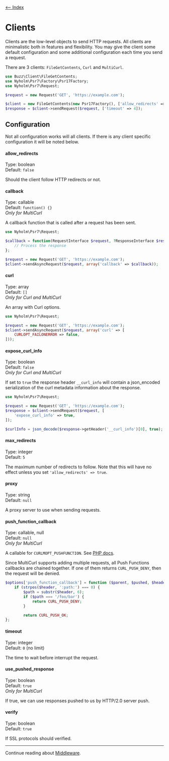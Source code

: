 [<-- Index](/doc/Readme.md)

# Clients

Clients are the low-level objects to send HTTP requests. All clients are minimalistic both in
features and flexibility. You may give the client some default configuration and some additional
configuration each time you send a request.

There are 3 clients: `FileGetContents`, `Curl` and `MultiCurl`.

```php
use Buzz\Client\FileGetContents;
use Nyholm\Psr7\Factory\Psr17Factory;
use Nyholm\Psr7\Request;

$request = new Request('GET', 'https://example.com');

$client = new FileGetContents(new Psr17Factory(), ['allow_redirects' => true]);
$response = $client->sendRequest($request, ['timeout' => 4]);
```

## Configuration

Not all configuration works will all clients. If there is any client specific configuration it
will be noted below.

#### allow_redirects

Type: boolean<br>
Default: `false`

Should the client follow HTTP redirects or not.

#### callback

Type: callable<br>
Default: `function() {}`<br>
*Only for MultiCurl*

A callback function that is called after a request has been sent.

```php
use Nyholm\Psr7\Request;

$callback = function(RequestInterface $request, ?ResponseInterface $response = null, ?ClientException $exception = null) {
    // Process the response
};

$request = new Request('GET', 'https://example.com');
$client->sendAsyncRequest($request, array('callback' => $callback));
```

#### curl

Type: array<br>
Default: `[]`<br>
*Only for Curl and MultiCurl*

An array with Curl options.

```php
use Nyholm\Psr7\Request;

$request = new Request('GET', 'https://example.com');
$client->sendAsyncRequest($request, array('curl' => [
    CURLOPT_FAILONERROR => false,
]));
```

#### expose_curl_info

Type: boolean<br>
Default: `false`<br>
*Only for Curl and MultiCurl*

If set to `true` the response header `__curl_info` will contain a json_encoded
serialization of the curl metadata information about the response.

```php
use Nyholm\Psr7\Request;

$request = new Request('GET', 'https://example.com');
$response = $client->sendRequest($request, [
    'expose_curl_info' => true,
]);

$curlInfo = json_decode($response->getHeader('__curl_info')[0], true);
```

#### max_redirects

Type: integer<br>
Default: `5`

The maximum number of redirects to follow. Note that this will have no effect unless you set
`'allow_redirects' => true`.

#### proxy

Type: string<br>
Default: `null`

A proxy server to use when sending requests.

#### push_function_callback

Type: callable, null<br>
Default: `null`<br>
*Only for MultiCurl*

A callable for `CURLMOPT_PUSHFUNCTION`. See [PHP docs](https://php.net/manual/en/function.curl-multi-setopt.php).

Since MultiCurl supports adding multiple requests, all Push Functions callbacks are
chained together. If one of them returns `CURL_PUSH_DENY`, then the request will be denied.

```php
$options['push_function_callback'] = function ($parent, $pushed, $headers) {
    if (strpos($header, ':path:') === 0) {
        $path = substr($header, 6);
        if ($path === '/foo/bar') {
            return CURL_PUSH_DENY;
        }

        return CURL_PUSH_OK;
};
```

#### timeout

Type: integer<br>
Default: `0` (no limit)

The time to wait before interrupt the request.

#### use_pushed_response

Type: boolean<br>
Default: `true`<br>
*Only for MultiCurl*

If true, we can use responses pushed to us by HTTP/2.0 server push.

#### verify

Type: boolean<br>
Default: `true`

If SSL protocols should verified.

---

Continue reading about [Middleware](/doc/middleware.md).
